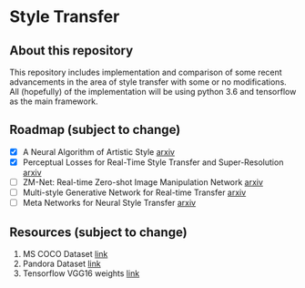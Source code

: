 # Style Transfer

## About this repository
This repository includes implementation and comparison of some recent advancements in the area of style transfer with some or no modifications. All (hopefully) of the implementation will be using python 3.6 and tensorflow as the main framework.

## Roadmap (subject to change)
- [x] A Neural Algorithm of Artistic Style [arxiv](https://arxiv.org/abs/1508.06576)
- [x] Perceptual Losses for Real-Time Style Transfer and Super-Resolution [arxiv](https://arxiv.org/abs/1603.08155)
- [ ] ZM-Net: Real-time Zero-shot Image Manipulation Network [arxiv](https://arxiv.org/abs/1703.07255v2)
- [ ] Multi-style Generative Network for Real-time Transfer [arxiv](https://arxiv.org/abs/1703.06953)
- [ ] Meta Networks for Neural Style Transfer [arxiv](https://arxiv.org/abs/1709.04111)

## Resources (subject to change)
1. MS COCO Dataset [link](http://cocodataset.org/#download)
2. Pandora Dataset [link](http://imag.pub.ro/pandora/pandora_download.html)
2. Tensorflow VGG16 weights [link](http://www.cs.toronto.edu/~frossard/post/vgg16/)
